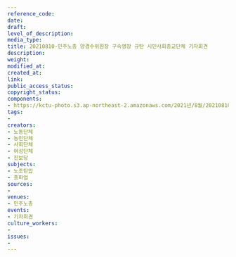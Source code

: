 ```yaml
---
reference_code: 
date: 
draft: 
level_of_description: 
media_type: 
title: 20210810-민주노총 양경수위원장 구속영장 규탄 시민사회종교단체 기자회견
description: 
weight: 
modified_at: 
created_at: 
link: 
public_access_status: 
copyright_status: 
components:
- https://kctu-photo.s3.ap-northeast-2.amazonaws.com/2021년/8월/20210810-민주노총+양경수위원장+구속영장+규탄+시민사회종교단체+기자회견/403836_60407_3727.jpg
tags:
- 
creators:
- 노동단체
- 농민단체
- 사회단체
- 여성단체
- 진보당
subjects:
- 노조탄압
- 총파업
sources:
- 
venues:
- 민주노총
events:
- 기자회견
culture_workers:
- 
issues:
- 
---
```


